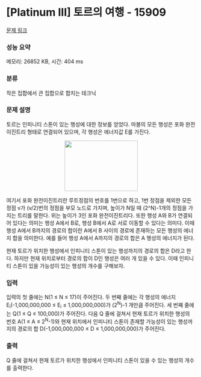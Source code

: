 # [Platinum III] 토르의 여행 - 15909 

[문제 링크](https://www.acmicpc.net/problem/15909) 

### 성능 요약

메모리: 26852 KB, 시간: 404 ms

### 분류

작은 집합에서 큰 집합으로 합치는 테크닉

### 문제 설명

<p>토르는 인피니티 스톤이 있는 행성에 대한 정보를 얻었다. 마블의 모든 행성은 포화 완전이진트리 형태로 연결되어 있으며, 각 행성은 에너지값 E를 가진다.</p>

<p style="text-align: center;"><img alt="" src="https://upload.acmicpc.net/8a74aa67-2d8e-4944-8bd7-1b2dd61a0345/-/preview/" style="width: 194px; height: 134px;"></p>

<p>여기서 포화 완전이진트리란 루트정점의 번호를 1번으로 하고, 1번 정점을 제외한 모든 정점 v가 (v/2)번의 정점을 부모 노드로 가지며, 높이가 N일 때 (2^N)-1개의 정점을 가지는 트리를 말한다. 위는 높이가 3인 포화 완전이진트리다. 또한 행성 A와 B가 연결되어 있다는 의미는 행성 A에서 B로, 행성 B에서 A로 서로 이동할 수 있다는 의미다. 이때 행성 A에서 B까지의 경로의 합이란 A에서 B 사이의 경로에 존재하는 모든 행성의 에너지 합을 의미한다. 예를 들어 행성 A에서 A까지의 경로의 합은 A 행성의 에너지가 된다. </p>

<p>현재 토르가 위치한 행성에서 인피니티 스톤이 있는 행성까지의 경로의 합은 D라고 한다. 하지만 현재 위치로부터 경로의 합이 D인 행성은 여러 개 있을 수 있다. 이때 인피니티 스톤이 있을 가능성이 있는 행성의 개수를 구해보자.</p>

### 입력 

 <p>입력의 첫 줄에는 N(1 ≤ N ≤ 17)이 주어진다. 두 번째 줄에는 각 행성의 에너지 E<sub>i</sub>(-1,000,000,000 ≤ E<sub>i</sub> ≤ 1,000,000,000)가 (2<sup>N</sup>)-1 개만큼 주어진다. 세 번째 줄에는 Q(1 ≤ Q ≤ 100,000)가 주어진다. 다음 Q 줄에 걸쳐서 현재 토르가 위치한 행성의 번호 A(1 ≤ A ≤ 2<sup>N</sup>-1)와 현재 위치에서 인피니티 스톤이 존재할 가능성이 있는 행성까지의 경로의 합 D(-1,000,000,000 ≤ D ≤ 1,000,000,000)가 주어진다.</p>

### 출력 

 <p>Q 줄에 걸쳐서 현재 토르가 위치한 행성에서 인피니티 스톤이 있을 수 있는 행성의 개수를 출력한다.</p>

